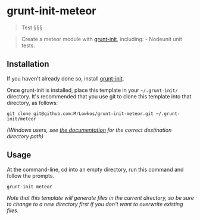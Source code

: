 # grunt-init-meteor

> Test  §§§

> Create a meteor module with [grunt-init][], including: - Nodeunit unit tests.

[grunt-init]: http://gruntjs.com/project-scaffolding

## Installation
If you haven't already done so, install [grunt-init][].

Once grunt-init is installed, place this template in your `~/.grunt-init/` directory. It's recommended that you use git to clone this template into that directory, as follows:

```
git clone git@github.com:MrLowkos/grunt-init-meteor.git ~/.grunt-init/meteor
```

_(Windows users, see [the documentation][grunt-init] for the correct destination directory path)_

## Usage

At the command-line, cd into an empty directory, run this command and follow the prompts.

```
grunt-init meteor
```

_Note that this template will generate files in the current directory, so be sure to change to a new directory first if you don't want to overwrite existing files._
